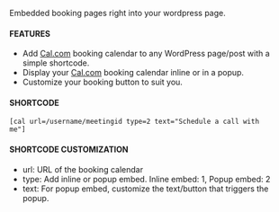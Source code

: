 Embedded booking pages right into your wordpress page.

#### FEATURES

- Add [Cal.com](https://cal.com) booking calendar to any WordPress page/post with a simple shortcode.
- Display your [Cal.com](https://cal.com) booking calendar inline or in a popup.
- Customize your booking button to suit you.

#### SHORTCODE

<code>[cal url=/username/meetingid type=2 text="Schedule a call with me"]</code>

#### SHORTCODE CUSTOMIZATION

- url: URL of the booking calendar
- type: Add inline or popup embed. Inline embed: 1, Popup embed: 2
- text: For popup embed, customize the text/button that triggers the popup.
